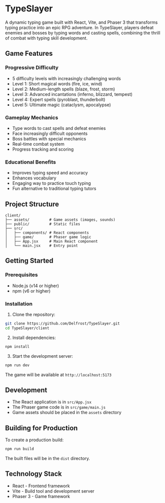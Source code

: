 # TypeSlayer

A dynamic typing game built with React, Vite, and Phaser 3 that transforms typing practice into an epic RPG adventure. In TypeSlayer, players defeat enemies and bosses by typing words and casting spells, combining the thrill of combat with typing skill development.

## Game Features

### Progressive Difficulty
- 5 difficulty levels with increasingly challenging words
- Level 1: Short magical words (fire, ice, wind)
- Level 2: Medium-length spells (blaze, frost, storm)
- Level 3: Advanced incantations (inferno, blizzard, tempest)
- Level 4: Expert spells (pyroblast, thunderbolt)
- Level 5: Ultimate magic (cataclysm, apocalypse)

### Gameplay Mechanics
- Type words to cast spells and defeat enemies
- Face increasingly difficult opponents
- Boss battles with special mechanics
- Real-time combat system
- Progress tracking and scoring

### Educational Benefits
- Improves typing speed and accuracy
- Enhances vocabulary
- Engaging way to practice touch typing
- Fun alternative to traditional typing tutors

## Project Structure

```
client/
├── assets/         # Game assets (images, sounds)
├── public/         # Static files
├── src/
│   ├── components/ # React components
│   ├── game/       # Phaser game logic
│   ├── App.jsx     # Main React component
│   └── main.jsx    # Entry point
```

## Getting Started

### Prerequisites

- Node.js (v14 or higher)
- npm (v6 or higher)

### Installation

1. Clone the repository:
```bash
git clone https://github.com/Delfrost/TypeSlayer.git
cd TypeSlayer/client
```

2. Install dependencies:
```bash
npm install
```

3. Start the development server:
```bash
npm run dev
```

The game will be available at `http://localhost:5173`

## Development

- The React application is in `src/App.jsx`
- The Phaser game code is in `src/game/main.js`
- Game assets should be placed in the `assets` directory

## Building for Production

To create a production build:

```bash
npm run build
```

The built files will be in the `dist` directory.

## Technology Stack

- React - Frontend framework
- Vite - Build tool and development server
- Phaser 3 - Game framework
